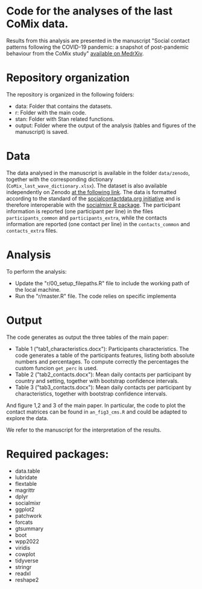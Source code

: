 
# Code for the analyses of the last CoMix data.
Results from this analysis are presented in the manuscript "Social contact patterns following the COVID-19 pandemic: a snapshot of post-pandemic behaviour from the CoMix study"  [available on MedrXiv](https://www.medrxiv.org/content/10.1101/2023.08.29.23294767v1).

# Repository organization
The repository is organized in the following folders:
- data: Folder that contains the datasets. 
- r: Folder with the main code.
- stan: Folder with Stan related functions.
- output: Folder where the output of the analysis (tables and figures of the manuscript) is saved.

# Data
The data analysed in the manuscript is available in the folder `data/zenodo`, together with the corresponding dictionary (`CoMix_last_wave_dictionary.xlsx`). The dataset is also available independently on Zenodo [at the following link](https://doi.org/10.5281/zenodo.11154066).
The data is formatted according to the standard of the [socialcontactdata.org initiative](https://socialcontactdata.org/data/) and is therefore interoperable with the [socialmixr R package](https://cran.r-project.org/web/packages/socialmixr/index.html).
The participant information is reported (one participant per line) in the files `participants_common` and `participants_extra`, while the contacts information are reported (one contact per line) in the `contacts_common` and `contacts_extra` files.

 

# Analysis
To perform the analysis:
- Update the "r/00_setup_filepaths.R" file to include the working path of the local machine.
- Run the "r/master.R" file.
The code relies on specific implementa


# Output

The code generates as output the three tables of the main paper:
- Table 1 ("tab1_characteristics.docx"): Participants characteristics. The code generates a table of the participants features, listing both absolute numbers and percentages. To compute correctly the percentages the custom funcion `get_perc` is used.
- Table 2 ("tab2_contacts.docx"): Mean daily contacts per participant by country and setting, together with bootstrap confidence intervals.
- Table 3 ("tab3_contacts.docx"): Mean daily contacts per participant by characteristics, together with bootstrap confidence intervals.

And figure 1,2 and 3 of the main paper. In particular, the code to plot the contact matrices can be found in `an_fig3_cms.R` and could be adapted to explore the data.

We refer to the manuscript for the interpretation of the results.


# Required packages:
- data.table
- lubridate
- flextable
- magrittr
- dplyr
- socialmixr
- ggplot2
- patchwork
- forcats
- gtsummary
- boot
- wpp2022
- viridis
- cowplot
- tidyverse
- stringr
- readxl
- reshape2

